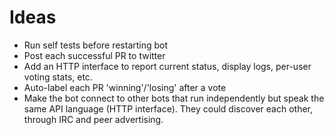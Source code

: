 # Ideas

 - Run self tests before restarting bot
 - Post each successful PR to twitter
 - Add an HTTP interface to report current status, display logs, per-user voting stats, etc.
 - Auto-label each PR 'winning'/'losing' after a vote
 - Make the bot connect to other bots that run independently but speak the same API language (HTTP interface). They could discover each other, through IRC and peer advertising.